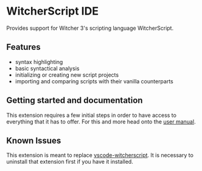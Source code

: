 # WitcherScript IDE

Provides support for Witcher 3's scripting language WitcherScript.


## Features
- syntax highlighting
- basic syntactical analysis
- initializing or creating new script projects
- importing and comparing scripts with their vanilla counterparts


## Getting started and documentation

This extension requires a few initial steps in order to have access to everything that it has to offer.
For this and more head onto the [user manual](https://spontancombust.github.io/witcherscript-ide/user-manual).


## Known Issues
This extension is meant to replace [vscode-witcherscript](https://marketplace.visualstudio.com/items?itemName=nicollasricas.vscode-witcherscript).
It is necessary to uninstall that extension first if you have it installed.

<!--
## Requirements
None at the moment.
-->